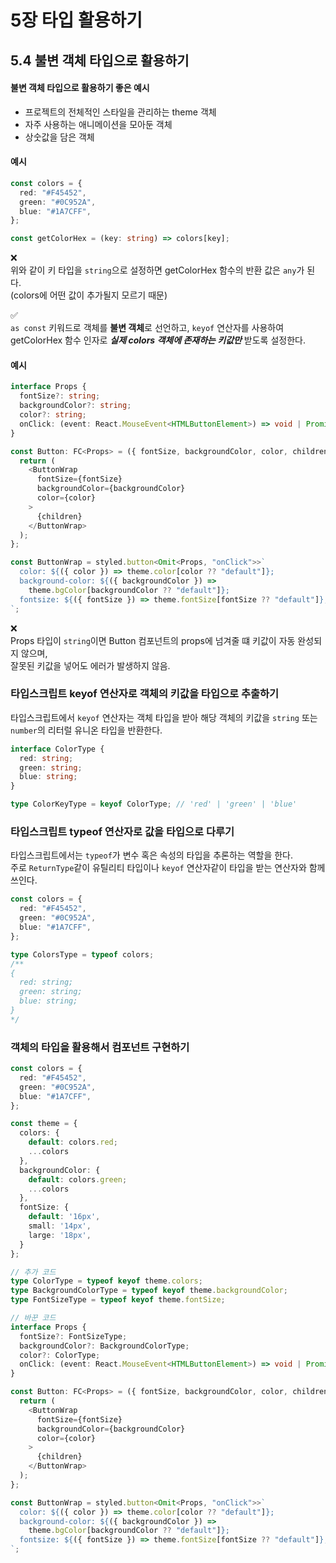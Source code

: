 # 5장 타입 활용하기

## 5.4 불변 객체 타입으로 활용하기

#### 불변 객체 타입으로 활용하기 좋은 예시

- 프로젝트의 전체적인 스타일을 관리하는 theme 객체
- 자주 사용하는 애니메이션을 모아둔 객체
- 상숫값을 담은 객체

#### 예시

```ts
const colors = {
  red: "#F45452",
  green: "#0C952A",
  blue: "#1A7CFF",
};

const getColorHex = (key: string) => colors[key];
```

❌  
위와 같이 키 타입을 `string`으로 설정하면 getColorHex 함수의 반환 값은 `any`가 된다.  
(colors에 어떤 값이 추가될지 모르기 때문)

✅  
`as const` 키워드로 객체를 **불변 객체**로 선언하고, `keyof` 연산자를 사용하여 getColorHex 함수 인자로 **_실제 colors 객체에 존재하는 키값만_** 받도록 설정한다.


#### 예시
```ts
interface Props {
  fontSize?: string;
  backgroundColor?: string;
  color?: string;
  onClick: (event: React.MouseEvent<HTMLButtonElement>) => void | Promise<void>;
}

const Button: FC<Props> = ({ fontSize, backgroundColor, color, children }) => {
  return (
    <ButtonWrap
      fontSize={fontSize}
      backgroundColor={backgroundColor}
      color={color}
    >
      {children}
    </ButtonWrap>
  );
};

const ButtonWrap = styled.button<Omit<Props, "onClick">>`
  color: ${({ color }) => theme.color[color ?? "default"]};
  background-color: ${({ backgroundColor }) =>
    theme.bgColor[backgroundColor ?? "default"]};
  fontsize: ${({ fontSize }) => theme.fontSize[fontSize ?? "default"]};
`;
```
❌   
Props 타입이 `string`이면 Button 컴포넌트의 props에 넘겨줄 떄 키값이 자동 완성되지 않으며,    
잘못된 키값을 넣어도 에러가 발생하지 않음.   

### 타입스크립트 keyof 연산자로 객체의 키값을 타입으로 추출하기

타입스크립트에서 `keyof` 연산자는 객체 타입을 받아 해당 객체의 키값을 `string` 또는 `number`의 리터럴 유니온 타입을 반환한다.

```ts
interface ColorType {
  red: string;
  green: string;
  blue: string;
}

type ColorKeyType = keyof ColorType; // 'red' | 'green' | 'blue'
```

### 타입스크립트 typeof 연산자로 값을 타입으로 다루기

타입스크립트에서는 `typeof`가 변수 혹은 속성의 타입을 추론하는 역할을 한다.  
주로 `ReturnType`같이 유틸리티 타입이나 `keyof` 연산자같이 타입을 받는 연산자와 함께 쓰인다.

```ts
const colors = {
  red: "#F45452",
  green: "#0C952A",
  blue: "#1A7CFF",
};

type ColorsType = typeof colors;
/**
{
  red: string;
  green: string;
  blue: string;
}
*/
```

### 객체의 타입을 활용해서 컴포넌트 구현하기

```ts
const colors = {
  red: "#F45452",
  green: "#0C952A",
  blue: "#1A7CFF",
};

const theme = {
  colors: {
    default: colors.red;
    ...colors
  },
  backgroundColor: {
    default: colors.green;
    ...colors
  },
  fontSize: {
    default: '16px',
    small: '14px',
    large: '18px',
  }
};

// 추가 코드 
type ColorType = typeof keyof theme.colors;
type BackgroundColorType = typeof keyof theme.backgroundColor;
type FontSizeType = typeof keyof theme.fontSize;

// 바꾼 코드 
interface Props {
  fontSize?: FontSizeType;
  backgroundColor?: BackgroundColorType;
  color?: ColorType;
  onClick: (event: React.MouseEvent<HTMLButtonElement>) => void | Promise<void>;
}

const Button: FC<Props> = ({ fontSize, backgroundColor, color, children }) => {
  return (
    <ButtonWrap
      fontSize={fontSize}
      backgroundColor={backgroundColor}
      color={color}
    >
      {children}
    </ButtonWrap>
  );
};

const ButtonWrap = styled.button<Omit<Props, "onClick">>`
  color: ${({ color }) => theme.color[color ?? "default"]};
  background-color: ${({ backgroundColor }) =>
    theme.bgColor[backgroundColor ?? "default"]};
  fontsize: ${({ fontSize }) => theme.fontSize[fontSize ?? "default"]};
`;
```
